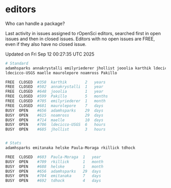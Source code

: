 # editors

Who can handle a package?

Last activity in issues assigned to rOpenSci editors, searched first in open
issues and then in closed issues. Editors with no open issues are FREE, even if
they also have no closed issue.


Updated on Fri Sep 12 00:27:35 UTC 2025

```bash
# Standard
adamhsparks annakrystalli emilyriederer jhollist jooolia karthik ldecicco
ldecicco-USGS maelle maurolepore noamross Pakillo

FREE  CLOSED  #358  karthik        2   years
FREE  CLOSED  #502  annakrystalli  1   year
FREE  CLOSED  #648  jooolia        1   year
FREE  CLOSED  #599  Pakillo        5   months
FREE  CLOSED  #705  emilyriederer  1   month
FREE  CLOSED  #681  maurolepore    7   days
BUSY  OPEN    #656  adamhsparks    29  days
BUSY  OPEN    #615  noamross       29  days
BUSY  OPEN    #714  maelle         10  days
BUSY  OPEN    #706  ldecicco-USGS  6   hours
BUSY  OPEN    #685  jhollist       3   hours


# Stats
adamhsparks emitanaka helske Paula-Moraga rkillick tdhock

FREE  CLOSED  #603  Paula-Moraga  1   year
BUSY  OPEN    #709  rkillick      1   month
BUSY  OPEN    #688  helske        1   month
BUSY  OPEN    #656  adamhsparks   29  days
BUSY  OPEN    #704  emitanaka     7   days
BUSY  OPEN    #692  tdhock        4   days
```
